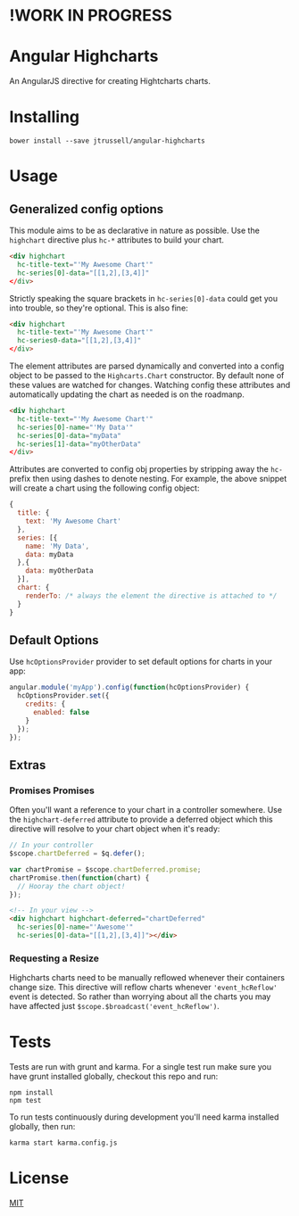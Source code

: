 # !WORK IN PROGRESS

# Angular Highcharts

An AngularJS directive for creating Hightcharts charts.

# Installing

```
bower install --save jtrussell/angular-highcharts
```

# Usage

## Generalized config options

This module aims to be as declarative in nature as possible. Use the `highchart`
directive plus `hc-*` attributes to build your chart.

```html
<div highchart
  hc-title-text="'My Awesome Chart'"
  hc-series[0]-data="[[1,2],[3,4]]"
</div>
```

Strictly speaking the square brackets in `hc-series[0]-data` could get you into
trouble, so they're optional. This is also fine:

```html
<div highchart
  hc-title-text="'My Awesome Chart'"
  hc-series0-data="[[1,2],[3,4]]"
</div>
```

The element attributes are parsed dynamically and converted into a config object
to be passed to the `Highcarts.Chart` constructor. By default none of these
values are watched for changes. Watching config these attributes and
automatically updating the chart as needed is on the roadmanp.

```html
<div highchart
  hc-title-text="'My Awesome Chart'"
  hc-series[0]-name="'My Data'"
  hc-series[0]-data="myData"
  hc-series[1]-data="myOtherData"
</div>
```

Attributes are converted to config obj properties by stripping away the `hc-`
prefix then using dashes to denote nesting. For example, the above snippet will
create a chart using the following config object:

```javascript
{
  title: {
    text: 'My Awesome Chart'
  },
  series: [{
    name: 'My Data',
    data: myData
  },{
    data: myOtherData
  }],
  chart: {
    renderTo: /* always the element the directive is attached to */
  }
}
```

## Default Options

Use `hcOptionsProvider` provider to set default options for charts in your app:

```javascript
angular.module('myApp').config(function(hcOptionsProvider) {
  hcOptionsProvider.set({
    credits: {
      enabled: false
    }
  });
});
```

## Extras

### Promises Promises

Often you'll want a reference to your chart in a controller somewhere. Use the
`highchart-deferred` attribute to provide a deferred object which this directive
will resolve to your chart object when it's ready:

```javascript
// In your controller
$scope.chartDeferred = $q.defer();

var chartPromise = $scope.chartDeferred.promise;
chartPromise.then(function(chart) {
  // Hooray the chart object!
});
```

```html
<!-- In your view -->
<div highchart highchart-deferred="chartDeferred"
  hc-series[0]-name="'Awesome'"
  hc-series[0]-data="[[1,2],[3,4]]"></div>
```

### Requesting a Resize

Highcharts charts need to be manually reflowed whenever their containers change
size. This directive will reflow charts whenever `'event_hcReflow'` event is
detected. So rather than worrying about all the charts you may have affected
just `$scope.$broadcast('event_hcReflow')`.


# Tests

Tests are run with grunt and karma. For a single test run make sure you have
grunt installed globally, checkout this repo and run:

```
npm install
npm test
```

To run tests continuously during development you'll need karma installed
globally, then run:

```
karma start karma.config.js
```

# License

[MIT](https://raw.github.com/jtrussell/angular-highcharts/master/LICENSE-MIT)
